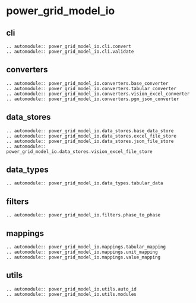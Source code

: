 <!--
SPDX-FileCopyrightText: 2022 Contributors to the Power Grid Model project <dynamic.grid.calculation@alliander.com>

SPDX-License-Identifier: MPL-2.0
-->

# power_grid_model_io

## cli

```{eval-rst}
.. automodule:: power_grid_model_io.cli.convert
.. automodule:: power_grid_model_io.cli.validate
```

## converters

```{eval-rst}
.. automodule:: power_grid_model_io.converters.base_converter
.. automodule:: power_grid_model_io.converters.tabular_converter
.. automodule:: power_grid_model_io.converters.vision_excel_converter
.. automodule:: power_grid_model_io.converters.pgm_json_converter
```

## data_stores

```{eval-rst}
.. automodule:: power_grid_model_io.data_stores.base_data_store
.. automodule:: power_grid_model_io.data_stores.excel_file_store
.. automodule:: power_grid_model_io.data_stores.json_file_store
.. automodule:: power_grid_model_io.data_stores.vision_excel_file_store
```

## data_types

```{eval-rst}
.. automodule:: power_grid_model_io.data_types.tabular_data
```

## filters

```{eval-rst}
.. automodule:: power_grid_model_io.filters.phase_to_phase
```
## mappings

```{eval-rst}
.. automodule:: power_grid_model_io.mappings.tabular_mapping
.. automodule:: power_grid_model_io.mappings.unit_mapping
.. automodule:: power_grid_model_io.mappings.value_mapping
```

## utils

```{eval-rst}
.. automodule:: power_grid_model_io.utils.auto_id
.. automodule:: power_grid_model_io.utils.modules
```
